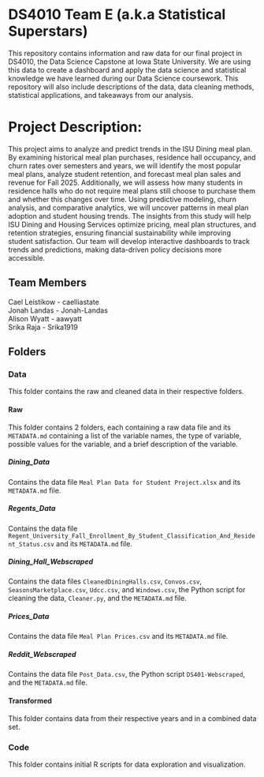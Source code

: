 # DS4010 Team E (a.k.a Statistical Superstars)

This repository contains information and raw data for our final project in DS4010, the Data Science Capstone at Iowa State University. We are using this data to create a dashboard and apply the data science and statistical knowledge we have learned during our Data Science coursework. This repository will also include descriptions of the data, data cleaning methods, statistical applications, and takeaways from our analysis. 

# Project Description:
This project aims to analyze and predict trends in the ISU Dining meal plan. By examining historical meal plan purchases, residence hall occupancy, and churn rates over semesters and years, we will identify the most popular meal plans, analyze student retention, and forecast meal plan sales and revenue for Fall 2025. Additionally, we will assess how many students in residence halls who do not require meal plans still choose to purchase them and whether this changes over time. Using predictive modeling, churn analysis, and comparative analytics, we will uncover patterns in meal plan adoption and student housing trends. The insights from this study will help ISU Dining and Housing Services optimize pricing, meal plan structures, and retention strategies, ensuring financial sustainability while improving student satisfaction. Our team will develop interactive dashboards to track trends and predictions, making data-driven policy decisions more accessible.

## Team Members

Cael Leistikow - caelliastate  
Jonah Landas - Jonah-Landas  
Alison Wyatt - aawyatt  
Srika Raja - Srika1919  

## Folders
### Data
This folder contains the raw and cleaned data in their respective folders. 
#### Raw
This folder contains 2 folders, each containing a raw data file and its `METADATA.md` containing a list of the variable names, the type of variable, possible
values for the variable, and a brief description of the variable.
##### Dining_Data
Contains the data file `Meal Plan Data for Student Project.xlsx` and its `METADATA.md` file. 
##### Regents_Data
Contains the data file `Regent_University_Fall_Enrollment_By_Student_Classification_And_Resident_Status.csv` and its `METADATA.md` file.
##### Dining_Hall_Webscraped
Contains the data files `CleanedDiningHalls.csv`, `Convos.csv`, `SeasonsMarketplace.csv`, `Udcc.csv`, and `Windows.csv`, the Python script for cleaning the data, `Cleaner.py`, and the `METADATA.md` file.
##### Prices_Data
Contains the data file `Meal Plan Prices.csv` and its `METADATA.md` file.
##### Reddit_Webscraped
Contains the data file `Post_Data.csv`, the Python script `DS401-Webscraped`, and the `METADATA.md` file. 
#### Transformed
This folder contains data from their respective years and in a combined data set.

### Code
This folder contains initial R scripts for data exploration and visualization. 
